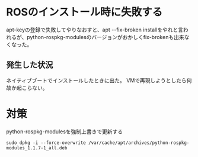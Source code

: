 # ROSのインストール時に失敗する
apt-keyの登録で失敗してやりなおすと、apt --fix-broken installをやれと言われるが、python-rospkg-modulesのバージョンがおかしくfix-brokenも出来なくなった。

## 発生した状況
ネイティブブートでインストールしたときに出た。
VMで再現しようとしたら何故か起こらない。

# 対策
python-rospkg-modulesを強制上書きで更新する

```
sudo dpkg -i --force-overwrite /var/cache/apt/archives/python-rospkg-modules_1.1.7-1_all.deb
```


